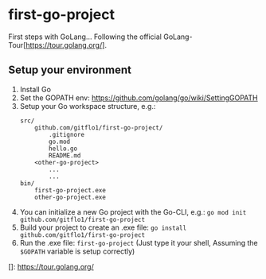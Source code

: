 # first-go-project
First steps with GoLang...
Following the official GoLang-Tour[https://tour.golang.org/].

## Setup your environment
1. Install Go
2. Set the GOPATH env: https://github.com/golang/go/wiki/SettingGOPATH
3. Setup your Go workspace structure, e.g.:
    ```
    src/
        github.com/gitflo1/first-go-project/
            .gitignore
            go.mod
            hello.go
            README.md
        <other-go-project>
            ...
            ...
    bin/
        first-go-project.exe
        other-go-project.exe
    ```
4. You can initialize a new Go project with the Go-CLI, e.g.: `go mod init github.com/gitflo1/first-go-project`
5. Build your project to create an .exe file: `go install github.com/gitflo1/first-go-project`
6. Run the .exe file: `first-go-project` (Just type it your shell, Assuming the `$GOPATH` variable is setup correctly)

[]: https://tour.golang.org/